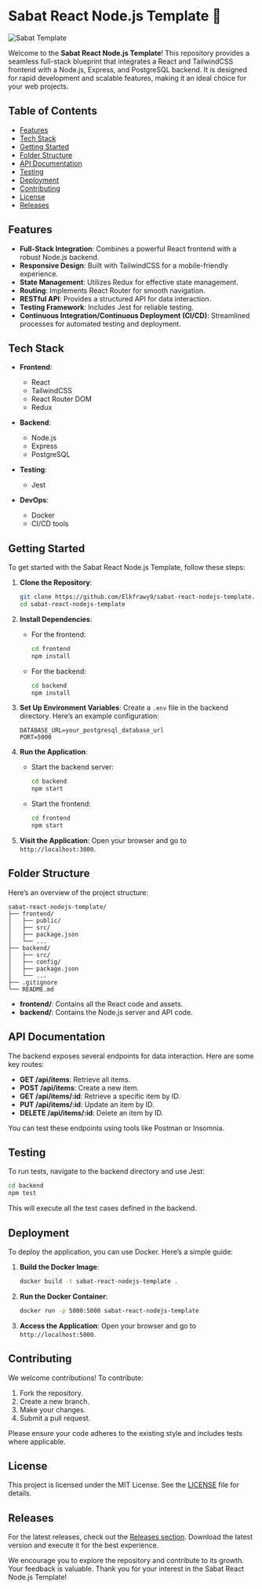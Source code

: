 # Sabat React Node.js Template 🚀
 
 ![Sabat Template](https://img.shields.io/badge/Sabat%20Template%20-%20React%20%26%20Node.js%20-%2338A169?style=flat&logo=react&logoColor=white)
 
 Welcome to the **Sabat React Node.js Template**! This repository provides a seamless full-stack blueprint that integrates a React and TailwindCSS frontend with a Node.js, Express, and PostgreSQL backend. It is designed for rapid development and scalable features, making it an ideal choice for your web projects.
 
 ## Table of Contents
 
 - [Features](#features)
 - [Tech Stack](#tech-stack)
 - [Getting Started](#getting-started)
 - [Folder Structure](#folder-structure)
 - [API Documentation](#api-documentation)
 - [Testing](#testing)
 - [Deployment](#deployment)
 - [Contributing](#contributing)
 - [License](#license)
 - [Releases](#releases)
 
 ## Features
 
 - **Full-Stack Integration**: Combines a powerful React frontend with a robust Node.js backend.
 - **Responsive Design**: Built with TailwindCSS for a mobile-friendly experience.
 - **State Management**: Utilizes Redux for effective state management.
 - **Routing**: Implements React Router for smooth navigation.
 - **RESTful API**: Provides a structured API for data interaction.
 - **Testing Framework**: Includes Jest for reliable testing.
 - **Continuous Integration/Continuous Deployment (CI/CD)**: Streamlined processes for automated testing and deployment.
 
 ## Tech Stack
 
 - **Frontend**: 
   - React
   - TailwindCSS
   - React Router DOM
   - Redux
 
 - **Backend**:
   - Node.js
   - Express
   - PostgreSQL
 
 - **Testing**:
   - Jest
 
 - **DevOps**:
   - Docker
   - CI/CD tools
 
 ## Getting Started
 
 To get started with the Sabat React Node.js Template, follow these steps:
 
 1. **Clone the Repository**:
    ```bash
    git clone https://github.com/Elkfrawy9/sabat-react-nodejs-template.git
    cd sabat-react-nodejs-template
    ```
 
 2. **Install Dependencies**:
    - For the frontend:
      ```bash
      cd frontend
      npm install
      ```
    - For the backend:
      ```bash
      cd backend
      npm install
      ```
 
 3. **Set Up Environment Variables**:
    Create a `.env` file in the backend directory. Here’s an example configuration:
    ```env
    DATABASE_URL=your_postgresql_database_url
    PORT=5000
    ```
 
 4. **Run the Application**:
    - Start the backend server:
      ```bash
      cd backend
      npm start
      ```
    - Start the frontend:
      ```bash
      cd frontend
      npm start
      ```
 
 5. **Visit the Application**:
    Open your browser and go to `http://localhost:3000`.
 
 ## Folder Structure
 
 Here’s an overview of the project structure:
 
 ```
 sabat-react-nodejs-template/
 ├── frontend/
 │   ├── public/
 │   ├── src/
 │   ├── package.json
 │   └── ...
 ├── backend/
 │   ├── src/
 │   ├── config/
 │   ├── package.json
 │   └── ...
 ├── .gitignore
 └── README.md
 ```
 
 - **frontend/**: Contains all the React code and assets.
 - **backend/**: Contains the Node.js server and API code.
 
 ## API Documentation
 
 The backend exposes several endpoints for data interaction. Here are some key routes:
 
 - **GET /api/items**: Retrieve all items.
 - **POST /api/items**: Create a new item.
 - **GET /api/items/:id**: Retrieve a specific item by ID.
 - **PUT /api/items/:id**: Update an item by ID.
 - **DELETE /api/items/:id**: Delete an item by ID.
 
 You can test these endpoints using tools like Postman or Insomnia.
 
 ## Testing
 
 To run tests, navigate to the backend directory and use Jest:
 
 ```bash
 cd backend
 npm test
 ```
 
 This will execute all the test cases defined in the backend.
 
 ## Deployment
 
 To deploy the application, you can use Docker. Here’s a simple guide:
 
 1. **Build the Docker Image**:
    ```bash
    docker build -t sabat-react-nodejs-template .
    ```
 
 2. **Run the Docker Container**:
    ```bash
    docker run -p 5000:5000 sabat-react-nodejs-template
    ```
 
 3. **Access the Application**:
    Open your browser and go to `http://localhost:5000`.
 
 ## Contributing
 
 We welcome contributions! To contribute:
 
 1. Fork the repository.
 2. Create a new branch.
 3. Make your changes.
 4. Submit a pull request.
 
 Please ensure your code adheres to the existing style and includes tests where applicable.
 
 ## License
 
 This project is licensed under the MIT License. See the [LICENSE](LICENSE) file for details.
 
 ## Releases
 
 For the latest releases, check out the [Releases section](https://github.com/Elkfrawy9/sabat-react-nodejs-template/releases). Download the latest version and execute it for the best experience.
 
 We encourage you to explore the repository and contribute to its growth. Your feedback is valuable. Thank you for your interest in the Sabat React Node.js Template!
